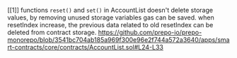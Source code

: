 [[1]] functions `reset()` and `set()` in AccountList doesn't delete storage values, by removing unused storage variables gas can be saved. when resetIndex increase, the previous data related to old resetIndex can be deleted from contract storage.
https://github.com/prepo-io/prepo-monorepo/blob/3541bc704ab185a969f300e96e2f744a572a3640/apps/smart-contracts/core/contracts/AccountList.sol#L24-L33
